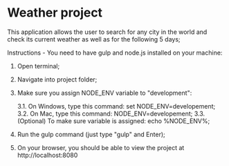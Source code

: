 # Weather project
This application allows the user to search for any city in the world and check its current weather as well as for the following 5 days;

Instructions - You need to have gulp and node.js installed on your machine:

1. Open terminal;
2. Navigate into project folder;
3. Make sure you assign NODE_ENV variable to "development":

	3.1. On Windows, type this command: set NODE_ENV=developement;
	3.2. On Mac, type this command: NODE_ENV=developement;
	3.3. (Optional) To make sure variable is assigned: echo %NODE_ENV%;
	
4. Run the gulp command (just type "gulp" and Enter);
5. On your browser, you should be able to view the project at http://localhost:8080

